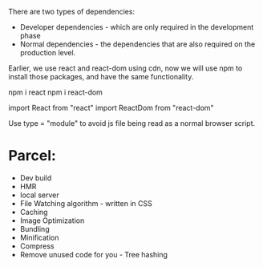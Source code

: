There are two types of dependencies:
- Developer dependencies - which are only required in the development phase
- Normal dependencies - the dependencies that are also required on the production level.

Earlier, we use react and react-dom using cdn, now we will use npm to install those packages, and have the same functionality.

npm i react
npm i react-dom

import React from "react"
import ReactDom from "react-dom"

Use type = "module" to avoid js file being read as a normal browser script.

# Parcel:

- Dev build
- HMR
- local server
- File Watching algorithm - written in CSS
- Caching
- Image Optimization
- Bundling
- Minification
- Compress
- Remove unused code for you - Tree hashing
